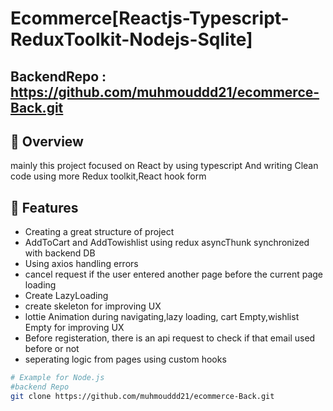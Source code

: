# Ecommerce[Reactjs-Typescript-ReduxToolkit-Nodejs-Sqlite]

## BackendRepo : https://github.com/muhmouddd21/ecommerce-Back.git

## 📖 Overview
mainly this project focused on React by using typescript And writing Clean code
using more Redux toolkit,React hook form 

## 🚀 Features
   
- Creating a great structure of project
- AddToCart and AddTowishlist using redux asyncThunk synchronized with backend DB
- Using axios handling errors
- cancel request if the user entered another page before the current page loading
- Create LazyLoading
- create skeleton for improving UX
- lottie Animation during navigating,lazy loading, cart Empty,wishlist Empty for improving UX
- Before registeration, there is an api request to check if that email used before or not
- seperating logic from pages using custom hooks 

```bash
# Example for Node.js
#backend Repo
git clone https://github.com/muhmouddd21/ecommerce-Back.git

```


